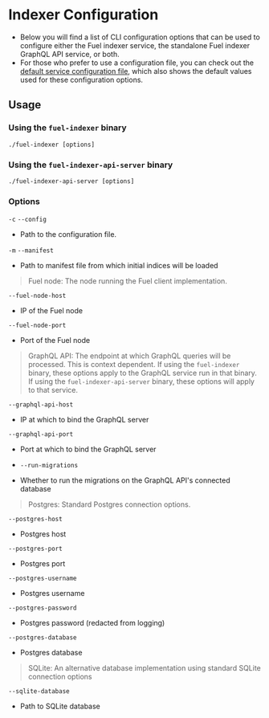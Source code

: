# Indexer Configuration

- Below you will find a list of CLI configuration options that can be used to configure either the Fuel indexer service, the standalone Fuel indexer GraphQL API service, or both.
- For those who prefer to use a configuration file, you can check out the [default service configuration file](https://github.com/FuelLabs/fuel-indexer/blob/master/config.yaml), which also shows the default values used for these configuration options.

## Usage

### Using the `fuel-indexer` binary

`./fuel-indexer [options]`

### Using the `fuel-indexer-api-server` binary

`./fuel-indexer-api-server [options]`

### Options

`-c` `--config`

- Path to the configuration file.

`-m` `--manifest`

- Path to manifest file from which initial indices will be loaded

> Fuel node: The node running the Fuel client implementation.

`--fuel-node-host` <FUEL-NODE-HOST>

- IP of the Fuel node

`--fuel-node-port` <FUEL-NODE-PORT>

- Port of the Fuel node

> GraphQL API: The endpoint at which GraphQL queries will be processed. This is context dependent. If using the `fuel-indexer` binary, these options apply to the GraphQL service run in that binary. If using the `fuel-indexer-api-server` binary, these options will apply to that service.

`--graphql-api-host` <GRAPHQL-API-HOST>

- IP at which to bind the GraphQL server

`--graphql-api-port` <GRAPHQL-API-PORT>

- Port at which to bind the GraphQL server

- `--run-migrations` <RUN-MIGRATIONS>

- Whether to run the migrations on the GraphQL API's connected database

> Postgres: Standard Postgres connection options.

`--postgres-host` <POSTGRES-HOST>

- Postgres host

`--postgres-port` <POSTGRES-PORT>

- Postgres port

`--postgres-username` <POSTGRES-USERNAME>

- Postgres username

`--postgres-password` <POSTGRES-PASSWORD>

- Postgres password (redacted from logging)

`--postgres-database` <POSTGRES-DATABASE>

- Postgres database

> SQLite: An alternative database implementation using standard SQLite connection options

`--sqlite-database` <SQLITE-DATABASE>

- Path to SQLite database
